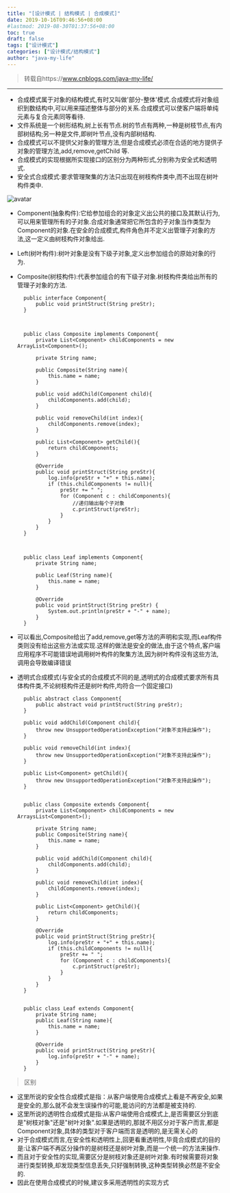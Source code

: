 ```yaml
---
title: "[设计模式 | 结构模式 | 合成模式]"
date: 2019-10-16T09:46:56+08:00
#lastmod: 2019-08-30T01:37:56+08:00
toc: true
draft: false
tags: ["设计模式"]
categories: ["设计模式/结构模式"]
author: "java-my-life"
---
```


> 转载自https://www.cnblogs.com/java-my-life/

--------------------------------------------

- 合成模式属于对象的结构模式,有时又叫做'部分-整体'模式.合成模式将对象组织到数结构中,可以用来描述整体与部分的关系.合成模式可以使客户端将单纯元素与复合元素同等看待.
- 文件系统是一个树形结构,树上长有节点.树的节点有两种,一种是树枝节点,有内部树结构;另一种是文件,即树叶节点,没有内部树结构.
- 合成模式可以不提供父对象的管理方法,但是合成模式必须在合适的地方提供子对象的管理方法,add,remove,getChild 等.
- 合成模式的实现根据所实现接口的区别分为两种形式,分别称为安全式和透明式.
- 安全式合成模式:要求管理聚集的方法只出现在树枝构件类中,而不出现在树叶构件类中.

![avatar](https://cdn.jsdelivr.net/gh/facedamon/MarkDownPhotos@master/Design-Patterns/Structural-Type/composite/架构图.png)

- Component(抽象构件):它给参加组合的对象定义出公共的接口及其默认行为,可以用来管理所有的子对象.合成对象通常把它所包含的子对象当作类型为Component的对象.在安全的合成模式,构件角色并不定义出管理子对象的方法,这一定义由树枝构件对象给出.
- Left(树叶构件):树叶对象是没有下级子对象,定义出参加组合的原始对象的行为.
- Composite(树枝构件):代表参加组合的有下级子对象.树枝构件类给出所有的管理子对象的方法.


        public interface Component{
            public void printStruct(String preStr);
        }



        public class Composite implements Component{
            private List<Component> childComponents = new ArrayList<Component>();
            
            private String name;
            
            public Composite(String name){
                this.name = name;
            }
            
            public void addChild(Component child){
                childComponents.add(child);
            }
            
            public void removeChild(int index){
                childComponents.remove(index);
            }
            
            public List<Component> getChild(){
                return childComponents;
            }
            
            @Override
            public void printStruct(String preStr){
                log.info(preStr + "+" + this.name);
                if (this.childComponents != null){
                    preStr += " ";
                    for (Component c : childComponents){
                        //递归输出每个子对象
                        c.printStruct(preStr);
                    }
                }
            }
        }



        public class Leaf implements Component{
            private String name;
            
            public Leaf(String name){
                this.name = name;
            }
            
            @Override
            public void printStruct(String preStr) {
                System.out.println(preStr + "-" + name);
            }
        }


- 可以看出,Composite给出了add,remove,get等方法的声明和实现,而Leaf构件类则没有给出这些方法或实现.这样的做法是安全的做法,由于这个特点,客户端应用程序不可能错误地调用树叶构件的聚集方法,因为树叶构件没有这些方法,调用会导致编译错误

- 透明式合成模式(与安全式的合成模式不同的是,透明式的合成模式要求所有具体构件类,不论树枝构件还是树叶构件,均符合一个固定接口)




        public abstract class Component{
            public abstract void printStruct(String preStr);
        }

        public void addChild(Component child){
            throw new UnsupportedOperationException("对象不支持此操作");
        }

        public void removeChild(int index){
            throw new UnsupportedOperationException("对象不支持此操作");
        }

        public List<Component> getChild(){
            throw new UnsupportedOperationException("对象不支持此操作");
        }


        public class Composite extends Component{
            private List<Component> childComponents = new ArraysList<Component>();
            
            private String name;
            public Composite(String name){
                this.name = name;
            }
            
            public void addChild(Component child){
                childComponents.add(child);
            }
            
            public void removeChild(int index){
                childComponents.remove(index);
            }
            
            public List<Component> getChild(){
                return childComponents;
            }
            
            @Override
            public void printStruct(String preStr){
                log.info(preStr + "+" + this.name);
                if (this.childComponents != null){
                    preStr += " ";
                    for (Component c : childComponents){
                        c.printStruct(preStr);
                    }
                }
            }
        }


        public class Leaf extends Component{
            private String name;
            public Leaf(String name){
                this.name = name;
            }
            
            @Override
            public void printStruct(String preStr){
                log.info(preStr + "-" + name);
            }
        }

> 区别

- 这里所说的安全性合成模式是指：从客户端使用合成模式上看是不再安全,如果是安全的,那么就不会发生误操作的可能,能访问的方法都是被支持的.
- 这里所说的透明性合成模式是指:从客户端使用合成模式上,是否需要区分到底是"树枝对象"还是"树叶对象".如果是透明的,那就不用区分对于客户而言,都是Component对象,具体的类型对于客户端而言是透明的,是无需关心的
- 对于合成模式而言,在安全性和透明性上,回更看重透明性,毕竟合成模式的目的是:让客户端不再区分操作的是树枝还是树叶对象,而是一个统一的方法来操作.
- 而且对于安全性的实现,需要区分是树枝对象还是树叶对象.有时候需要将对象进行类型转换,却发现类型信息丢失,只好强制转换,这种类型转换必然是不安全的.
- 因此在使用合成模式的时候,建议多采用透明性的实现方式

